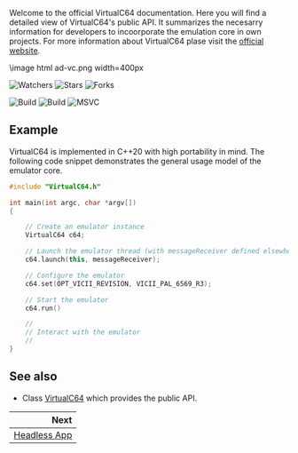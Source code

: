 Welcome to the official VirtualC64 documentation. Here you will find a detailed view of VirtualC64's public API. It summarizes the necesarry information for developers to incoorporate the emulation core in own projects. For more information about VirtualC64 plase visit the [official website](https://dirkwhoffmann.github.io/virtualc64/).

\image html ad-vc.png width=400px

![Watchers](https://img.shields.io/github/watchers/dirkwhoffmann/virtualC64?style=social)
![Stars](https://img.shields.io/github/stars/dirkwhoffmann/virtualC64?style=social)
![Forks](https://img.shields.io/github/forks/dirkwhoffmann/virtualC64?style=social)

![Build](https://github.com/dirkwhoffmann/virtualC64/workflows/CMake/badge.svg)
![Build](https://github.com/dirkwhoffmann/virtualC64/workflows/CMake-MinGW/badge.svg)
![MSVC](https://github.com/dirkwhoffmann/virtualC64/workflows/CMake-MSVC/badge.svg)

## Example

VirtualC64 is implemented in C++20 with high portability in mind. The following code snippet demonstrates the general usage model of the emulator core.

```cpp
#include "VirtualC64.h"

int main(int argc, char *argv[]) 
{

	// Create an emulator instance
	VirtualC64 c64;

	// Launch the emulator thread (with messageReceiver defined elsewhere)
	c64.launch(this, messageReceiver);

	// Configure the emulator
	c64.set(OPT_VICII_REVISION, VICII_PAL_6569_R3);

	// Start the emulator
	c64.run() 

	//
	// Interact with the emulator
	// 
}
```

## See also

- Class [VirtualC64](#tiara::VirtualC64) which provides the public API.

<div class="section_buttons">

|                        Next |
|----------------------------:|
| [Headless App](headless.md) |
 
</div>
